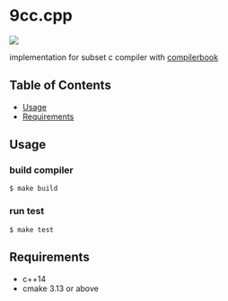 # 9cc.cpp
[![](https://img.shields.io/badge/License-MIT-blue.svg?style=flat-square)](LICENSE)

implementation for subset c compiler with [compilerbook](https://www.sigbus.info/compilerbook)

## Table of Contents
* [Usage](#usage)
* [Requirements](#requirements)

## Usage
### build compiler

```
$ make build
```

### run test

```
$ make test
```

## Requirements
  - c++14
  - cmake 3.13 or above
